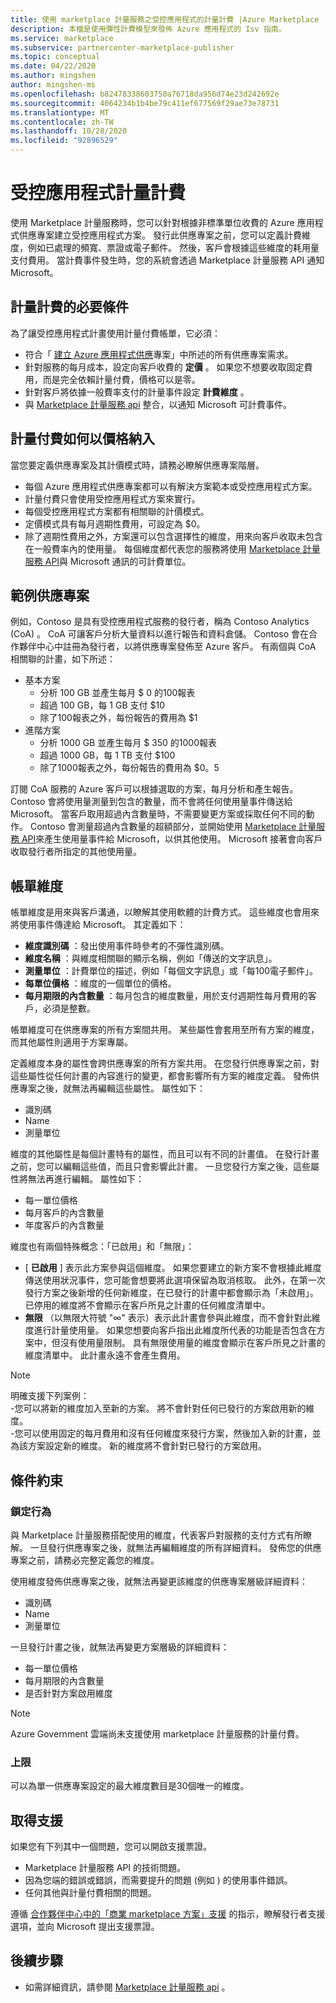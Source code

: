 ```yaml
---
title: 使用 marketplace 計量服務之受控應用程式的計量計費 |Azure Marketplace
description: 本檔是使用彈性計費模型來發佈 Azure 應用程式的 Isv 指南。
ms.service: marketplace
ms.subservice: partnercenter-marketplace-publisher
ms.topic: conceptual
ms.date: 04/22/2020
ms.author: mingshen
author: mingshen-ms
ms.openlocfilehash: b82478338603750a76718da956d74e23d242692e
ms.sourcegitcommit: 4064234b1b4be79c411ef677569f29ae73e78731
ms.translationtype: MT
ms.contentlocale: zh-TW
ms.lasthandoff: 10/28/2020
ms.locfileid: "92896529"
---
```

# <a name="managed-application-metered-billing"></a>受控應用程式計量計費 

使用 Marketplace 計量服務時，您可以針對根據非標準單位收費的 Azure 應用程式供應專案建立受控應用程式方案。 發行此供應專案之前，您可以定義計費維度，例如已處理的頻寬、票證或電子郵件。 然後，客戶會根據這些維度的耗用量支付費用。  當計費事件發生時，您的系統會透過 Marketplace 計量服務 API 通知 Microsoft。

## <a name="prerequisites-for-metered-billing"></a>計量計費的必要條件

為了讓受控應用程式計畫使用計量付費帳單，它必須：

* 符合「 [建立 Azure 應用程式供應](create-new-azure-apps-offer.md)專案」中所述的所有供應專案需求。
* 針對服務的每月成本，設定向客戶收費的 **定價** 。 如果您不想要收取固定費用，而是完全依賴計量付費，價格可以是零。
* 針對客戶將依據一般費率支付的計量事件設定 **計費維度** 。
* 與 [Marketplace 計量服務 api](./marketplace-metering-service-apis.md) 整合，以通知 Microsoft 可計費事件。

## <a name="how-metered-billing-fits-in-with-pricing"></a>計量付費如何以價格納入

當您要定義供應專案及其計價模式時，請務必瞭解供應專案階層。

* 每個 Azure 應用程式供應專案都可以有解決方案範本或受控應用程式方案。
* 計量付費只會使用受控應用程式方案來實行。
* 每個受控應用程式方案都有相關聯的計價模式。 
* 定價模式具有每月週期性費用，可設定為 $0。
* 除了週期性費用之外，方案還可以包含選擇性的維度，用來向客戶收取未包含在一般費率內的使用量。 每個維度都代表您的服務將使用 [Marketplace 計量服務 API](marketplace-metering-service-apis.md)與 Microsoft 通訊的可計費單位。

## <a name="sample-offer"></a>範例供應專案

例如，Contoso 是具有受控應用程式服務的發行者，稱為 Contoso Analytics (CoA) 。 CoA 可讓客戶分析大量資料以進行報告和資料倉儲。 Contoso 會在合作夥伴中心中註冊為發行者，以將供應專案發佈至 Azure 客戶。 有兩個與 CoA 相關聯的計畫，如下所述：

* 基本方案
    * 分析 100 GB 並產生每月 $ 0 的100報表
    * 超過 100 GB，每 1 GB 支付 $10
    * 除了100報表之外，每份報告的費用為 $1
* 進階方案
    * 分析 1000 GB 並產生每月 $ 350 的1000報表
    * 超過 1000 GB，每 1 TB 支付 $100
    * 除了1000報表之外，每份報告的費用為 $0。5

訂閱 CoA 服務的 Azure 客戶可以根據選取的方案，每月分析和產生報告。 Contoso 會將使用量測量到包含的數量，而不會將任何使用量事件傳送給 Microsoft。 當客戶取用超過內含數量時，不需要變更方案或採取任何不同的動作。 Contoso 會測量超過內含數量的超額部分，並開始使用 [Marketplace 計量服務 API](./marketplace-metering-service-apis.md)來產生使用量事件給 Microsoft，以供其他使用。 Microsoft 接著會向客戶收取發行者所指定的其他使用量。

## <a name="billing-dimensions"></a>帳單維度

帳單維度是用來與客戶溝通，以瞭解其使用軟體的計費方式。  這些維度也會用來將使用事件傳達給 Microsoft。 其定義如下：

* **維度識別碼** ：發出使用事件時參考的不彈性識別碼。
* **維度名稱** ：與維度相關聯的顯示名稱，例如「傳送的文字訊息」。
* **測量單位** ：計費單位的描述，例如「每個文字訊息」或「每100電子郵件」。
* **每單位價格** ：維度的一個單位的價格。
* **每月期限的內含數量** ：每月包含的維度數量，用於支付週期性每月費用的客戶，必須是整數。

帳單維度可在供應專案的所有方案間共用。 某些屬性會套用至所有方案的維度，而其他屬性則適用于方案專屬。

定義維度本身的屬性會跨供應專案的所有方案共用。 在您發行供應專案之前，對這些屬性從任何計畫的內容進行的變更，都會影響所有方案的維度定義。 發佈供應專案之後，就無法再編輯這些屬性。 屬性如下：

* 識別碼
* Name
* 測量單位

維度的其他屬性是每個計畫特有的屬性，而且可以有不同的計畫值。  在發行計畫之前，您可以編輯這些值，而且只會影響此計畫。 一旦您發行方案之後，這些屬性將無法再進行編輯。 屬性如下：

* 每一單位價格
* 每月客戶的內含數量 
* 年度客戶的內含數量 

維度也有兩個特殊概念：「已啟用」和「無限」：

* [ **已啟用** ] 表示此方案參與這個維度。  如果您要建立的新方案不會根據此維度傳送使用狀況事件，您可能會想要將此選項保留為取消核取。 此外，在第一次發行方案之後新增的任何新維度，在已發行的計畫中都會顯示為「未啟用」。  已停用的維度將不會顯示在客戶所見之計畫的任何維度清單中。
* **無限** （以無限大符號 "∞" 表示）表示此計畫會參與此維度，而不會針對此維度進行計量使用量。 如果您想要向客戶指出此維度所代表的功能是否包含在方案中，但沒有使用量限制。  具有無限使用量的維度會顯示在客戶所見之計畫的維度清單中。  此計畫永遠不會產生費用。

>[!Note] 
>明確支援下列案例：  <br> -您可以將新的維度加入至新的方案。  將不會針對任何已發行的方案啟用新的維度。 <br> -您可以使用固定的每月費用和沒有任何維度來發行方案，然後加入新的計畫，並為該方案設定新的維度。 新的維度將不會針對已發行的方案啟用。

## <a name="constraints"></a>條件約束

### <a name="locking-behavior"></a>鎖定行為

與 Marketplace 計量服務搭配使用的維度，代表客戶對服務的支付方式有所瞭解。  一旦發行供應專案之後，就無法再編輯維度的所有詳細資料。  發佈您的供應專案之前，請務必完整定義您的維度。

使用維度發佈供應專案之後，就無法再變更該維度的供應專案層級詳細資料：

* 識別碼
* Name
* 測量單位

一旦發行計畫之後，就無法再變更方案層級的詳細資料：

* 每一單位價格
* 每月期限的內含數量
* 是否針對方案啟用維度

>[!Note]
>Azure Government 雲端尚未支援使用 marketplace 計量服務的計量付費。

### <a name="upper-limits"></a>上限

可以為單一供應專案設定的最大維度數目是30個唯一的維度。

## <a name="get-support"></a>取得支援

如果您有下列其中一個問題，您可以開啟支援票證。

* Marketplace 計量服務 API 的技術問題。
* 因為您端的錯誤或錯誤，而需要提升的問題 (例如 ) 的使用事件錯誤。
* 任何其他與計量付費相關的問題。

遵循 [合作夥伴中心中的「商業 marketplace 方案」支援](../support.md) 的指示，瞭解發行者支援選項，並向 Microsoft 提出支援票證。

## <a name="next-steps"></a>後續步驟

- 如需詳細資訊，請參閱 [Marketplace 計量服務 api](./marketplace-metering-service-apis.md) 。

